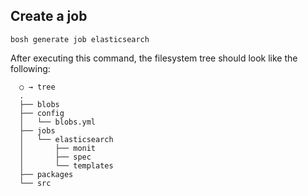 ## Create a job

```
bosh generate job elasticsearch
```

After executing this command, the filesystem tree should look like the following:

```
  ○ → tree
  .
  ├── blobs
  ├── config
  │   └── blobs.yml
  ├── jobs
  │   └── elasticsearch
  │       ├── monit
  │       ├── spec
  │       └── templates
  ├── packages
  └── src
```
